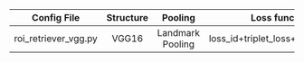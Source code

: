 |             Config File               |   Structure  |      Pooling     |            Loss function            |
| :-----------------------------------: | :----------: | :--------------: | :---------------------------------: |
|       roi_retriever_vgg.py            |     VGG16    | Landmark Pooling | loss_id+triplet_loss+loss_attribute |
